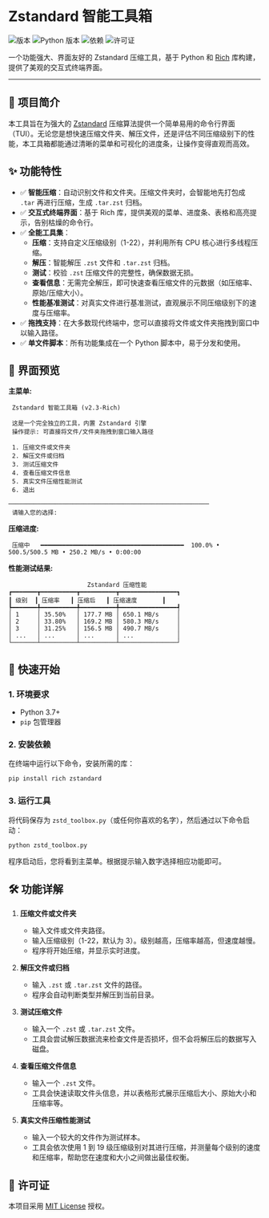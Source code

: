 # Zstandard 智能工具箱

![版本](https://img.shields.io/badge/version-v2.3--Rich-blue.svg)
![Python 版本](https://img.shields.io/badge/python-3.7+-brightgreen.svg)
![依赖](https://img.shields.io/badge/dependencies-rich%2C%20zstandard-orange.svg)
![许可证](https://img.shields.io/badge/license-MIT-green.svg)

一个功能强大、界面友好的 Zstandard 压缩工具，基于 Python 和 [Rich](https://github.com/Textualize/rich) 库构建，提供了美观的交互式终端界面。

---

## 📖 项目简介

本工具旨在为强大的 [Zstandard](https://facebook.github.io/zstd/) 压缩算法提供一个简单易用的命令行界面（TUI）。无论您是想快速压缩文件夹、解压文件，还是评估不同压缩级别下的性能，本工具箱都能通过清晰的菜单和可视化的进度条，让操作变得直观而高效。

## ✨ 功能特性

- ✅ **智能压缩**：自动识别文件和文件夹。压缩文件夹时，会智能地先打包成 `.tar` 再进行压缩，生成 `.tar.zst` 归档。
- ✅ **交互式终端界面**：基于 Rich 库，提供美观的菜单、进度条、表格和高亮提示，告别枯燥的命令行。
- ✅ **全能工具集**：
  - **压缩**：支持自定义压缩级别（1-22），并利用所有 CPU 核心进行多线程压缩。
  - **解压**：智能解压 `.zst` 文件和 `.tar.zst` 归档。
  - **测试**：校验 `.zst` 压缩文件的完整性，确保数据无损。
  - **查看信息**：无需完全解压，即可快速查看压缩文件的元数据（如压缩率、原始/压缩大小）。
  - **性能基准测试**：对真实文件进行基准测试，直观展示不同压缩级别下的速度与压缩率。
- ✅ **拖拽支持**：在大多数现代终端中，您可以直接将文件或文件夹拖拽到窗口中以输入路径。
- ✅ **单文件脚本**：所有功能集成在一个 Python 脚本中，易于分发和使用。

## 📸 界面预览

**主菜单:**

```
 Zstandard 智能工具箱 (v2.3-Rich)

 这是一个完全独立的工具，内置 Zstandard 引擎
 操作提示: 可直接将文件/文件夹拖拽到窗口输入路径

 1. 压缩文件或文件夹
 2. 解压文件或归档
 3. 测试压缩文件
 4. 查看压缩文件信息
 5. 真实文件压缩性能测试
 6. 退出

────────────────────────────────────────────────────────
 请输入您的选择:
```

**压缩进度:**

```
 压缩中   ━━━━━━━━━━━━━━━━━━━━━━━━━━━━━━━━━━━━━━━━  100.0% • 500.5/500.5 MB • 250.2 MB/s • 0:00:00
```

**性能测试结果:**

```
                      Zstandard 压缩性能
┏━━━━━━━┳━━━━━━━━━━┳━━━━━━━━━━┳━━━━━━━━━━━━━━━━┓
┃ 级别  ┃ 压缩率   ┃ 压缩后   ┃ 压缩速度       ┃
┡━━━━━━━╇━━━━━━━━━━╇━━━━━━━━━━╇━━━━━━━━━━━━━━━━┩
│ 1     │ 35.50%   │ 177.7 MB │ 650.1 MB/s     │
│ 2     │ 33.80%   │ 169.2 MB │ 580.3 MB/s     │
│ 3     │ 31.25%   │ 156.5 MB │ 490.7 MB/s     │
│ ...   │ ...      │ ...      │ ...            │
└───────┴──────────┴──────────┴────────────────┘
```

## 🚀 快速开始

### 1. 环境要求

- Python 3.7+
- `pip` 包管理器

### 2. 安装依赖

在终端中运行以下命令，安装所需的库：

```bash
pip install rich zstandard
```

### 3. 运行工具

将代码保存为 `zstd_toolbox.py`（或任何你喜欢的名字），然后通过以下命令启动：

```bash
python zstd_toolbox.py
```

程序启动后，您将看到主菜单。根据提示输入数字选择相应功能即可。

## 🛠️ 功能详解

1.  **压缩文件或文件夹**

    - 输入文件或文件夹路径。
    - 输入压缩级别（1-22，默认为 3）。级别越高，压缩率越高，但速度越慢。
    - 程序将开始压缩，并显示实时进度。

2.  **解压文件或归档**

    - 输入 `.zst` 或 `.tar.zst` 文件的路径。
    - 程序会自动判断类型并解压到当前目录。

3.  **测试压缩文件**

    - 输入一个 `.zst` 或 `.tar.zst` 文件。
    - 工具会尝试解压数据流来检查文件是否损坏，但不会将解压后的数据写入磁盘。

4.  **查看压缩文件信息**

    - 输入一个 `.zst` 文件。
    - 工具会快速读取文件头信息，并以表格形式展示压缩后大小、原始大小和压缩率等。

5.  **真实文件压缩性能测试**
    - 输入一个较大的文件作为测试样本。
    - 工具会依次使用 1 到 19 级压缩级别对其进行压缩，并测量每个级别的速度和压缩率，帮助您在速度和大小之间做出最佳权衡。

## 📄 许可证

本项目采用 [MIT License](LICENSE) 授权。
